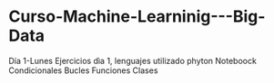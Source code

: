# Curso-Machine-Learninig---Big-Data
Día 1-Lunes
Ejercicios dìa 1, lenguajes utilizado phyton Noteboock
Condicionales
Bucles
Funciones
Clases
